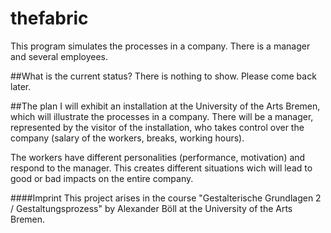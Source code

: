 thefabric
=========

This program simulates the processes in a company. There is a manager and several employees.

##What is the current status? 
There is nothing to show. Please come back later.

##The plan
I will exhibit an installation at the University of the Arts Bremen, which will illustrate the processes in a company. There will be a manager, represented by the visitor of the installation, who takes control over the company (salary of the workers, breaks, working hours).

The workers have different personalities (performance, motivation) and respond to the manager. This creates different situations wich will lead to good or bad impacts on the entire company.


####Imprint
This project arises in the course "Gestalterische Grundlagen 2 / Gestaltungsprozess" by Alexander Böll at the University of the Arts Bremen.